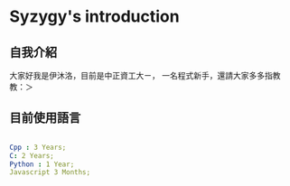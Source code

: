 # Syzygy's introduction

## 自我介紹

大家好我是伊沐洛，目前是中正資工大ㄧ，
一名程式新手，還請大家多多指教教：＞

## 目前使用語言

```yaml

Cpp : 3 Years;
C: 2 Years;
Python : 1 Year;
Javascript 3 Months;

```
